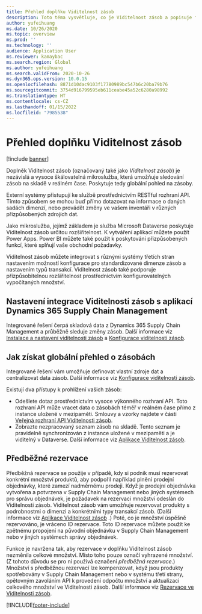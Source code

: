 ```yaml
---
title: Přehled doplňku Viditelnost zásob
description: Toto téma vysvětluje, co je Viditelnost zásob a popisuje funkce doplňku.
author: yufeihuang
ms.date: 10/26/2020
ms.topic: overview
ms.prod: ''
ms.technology: ''
audience: Application User
ms.reviewer: kamaybac
ms.search.region: Global
ms.author: yufeihuang
ms.search.validFrom: 2020-10-26
ms.dyn365.ops.version: 10.0.15
ms.openlocfilehash: 8871d10dac9103f17780989bc547b6c20ba79b76
ms.sourcegitcommit: 3754d916799595eb611ceabe45a52c6280a98992
ms.translationtype: HT
ms.contentlocale: cs-CZ
ms.lasthandoff: 01/15/2022
ms.locfileid: "7985538"
---
```

# <a name="inventory-visibility-add-in-overview"></a>Přehled doplňku Viditelnost zásob

[!include [banner](../includes/banner.md)]

Doplněk Viditelnost zásob (označovaný také jako *Viditelnost zásob*) je nezávislá a vysoce škálovatelná mikroslužba, která umožňuje sledování zásob na skladě v reálném čase. Poskytuje tedy globální pohled na zásoby.

Externí systémy přistupují ke službě prostřednictvím RESTful rozhraní API. Tímto způsobem se mohou buď přímo dotazovat na informace o daných sadách dimenzí, nebo provádět změny ve vašem inventáři v různých přizpůsobených zdrojích dat.

Jako mikroslužba, jejímž základem je služba Microsoft Dataverse poskytuje Viditelnost zásob určitou rozšiřitelnost. K vytváření aplikací můžete použít Power Apps. Power BI můžete také použít k poskytování přizpůsobených funkcí, které splňují vaše obchodní požadavky.

Viditelnost zásob můžete integrovat s různými systémy třetích stran nastavením možností konfigurace pro standardizované dimenze zásob a nastavením typů transakcí. Viditelnost zásob také podporuje přizpůsobitelnou rozšiřitelnost prostřednictvím konfigurovatelných vypočítaných množství.

## <a name="inventory-visibility-integration-with-dynamics-365-supply-chain-management"></a>Nastavení integrace Viditelnosti zásob s aplikací Dynamics 365 Supply Chain Management

Integrované řešení čerpá skladová data z Dynamics 365 Supply Chain Management a průběžně sleduje změny zásob. Další informace viz [Instalace a nastavení viditelnosti zásob](inventory-visibility-setup.md) a [Konfigurace viditelnosti zásob](inventory-visibility-configuration.md).

## <a name="get-a-global-view-of-inventory"></a>Jak získat globální přehled o zásobách

Integrované řešení vám umožňuje definovat vlastní zdroje dat a centralizovat data zásob. Další informace viz [Konfigurace viditelnosti zásob](inventory-visibility-configuration.md).

Existují dva přístupy k prohlížení vašich zásob:

- Odešlete dotaz prostřednictvím vysoce výkonného rozhraní API. Toto rozhraní API může vracet data o zásobách téměř v reálném čase přímo z instance uložené v mezipaměti. Smlouvy a vzorky najdete v části [Veřejná rozhraní API Viditelnosti zásob](inventory-visibility-api.md).
- Zobrazte nezpracovaný seznam zásob na skladě. Tento seznam je pravidelně synchronizován z instance uložené v mezipaměti a je viditelný v Dataverse. Další informace viz [Aplikace Viditelnost zásob](inventory-visibility-power-platform.md).

## <a name="soft-reservations"></a>Předběžné rezervace

Předběžná rezervace se použije v případě, kdy si podnik musí rezervovat konkrétní množství produktů, aby podpořil například plnění prodejní objednávky, které zamezí nadměrnému prodeji. Když je prodejní objednávka vytvořena a potvrzena v Supply Chain Management nebo jiných systémech pro správu objednávek, je požadavek na rezervaci množství odeslán do Viditelnosti zásob. Viditelnost zásob vám umožňuje rezervovat produkty s podrobnostmi o dimenzi a konkrétními typy transakcí zásob. (Další informace viz [Aplikace Viditelnost zásob](inventory-visibility-power-platform.md) .) Poté, co je množství úspěšně rezervováno, je vráceno ID rezervace. Toto ID rezervace můžete použít ke zpětnému propojení na původní objednávku v Supply Chain Management nebo v jiných systémech správy objednávek.

Funkce je navržena tak, aby rezervace v doplňku Viditelnost zásob nezměnila celkové množství. Místo toho pouze označí vyhrazené množství. (Z tohoto důvodu se pro ni používá označení *předběžná rezervace*.) Množství s předběžnou rezervací lze kompenzovat, když jsou produkty spotřebovány v Supply Chain Management nebo v systému třetí strany, opětovným zavoláním API k provedení odpočtu množství a aktualizaci celkového množství ve Viditelnosti zásob. Další informace viz [Rezervace ve Viditelnosti zásob](inventory-visibility-reservations.md).

[!INCLUDE[footer-include](../../includes/footer-banner.md)]
